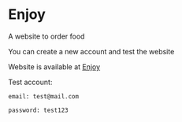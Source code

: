 # Enjoy

A website to order food

You can create a new account and test the website

Website is available at [Enjoy](https://tdd.my.to/uberate)

Test account: 

    email: test@mail.com
  
    password: test123
